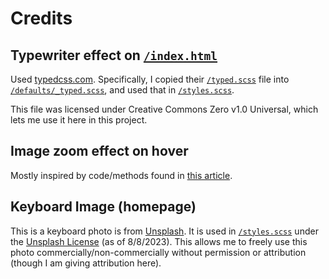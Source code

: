 # Credits

## Typewriter effect on [`/index.html`](/index.html)

Used [typedcss.com](https://typedcss.com/). Specifically, I copied their [`/typed.scss`](https://github.com/brandonmcconnell/typed.css/blob/master/typed.scss) file into [`/defaults/_typed.scss`](/defaults/_typed.scss), and used that in [`/styles.scss`](/styles.scss).

This file was licensed under Creative Commons Zero v1.0 Universal, which lets me use it here in this project.

## Image zoom effect on hover

Mostly inspired by code/methods found in [this article](https://css-tricks.com/zooming-background-images/).

## Keyboard Image (homepage)

This is a keyboard photo is from [Unsplash](https://unsplash.com/photos/1osIUArK5oA). It is used in [`/styles.scss`](/styles.scss) under the [Unsplash License](https://unsplash.com/license) (as of 8/8/2023). This allows me to freely use this photo commercially/non-commercially without permission or attribution (though I am giving attribution here).
